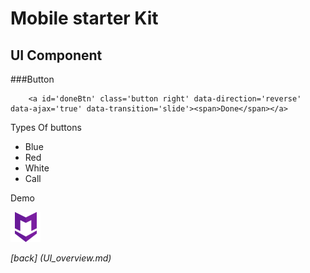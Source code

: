 Mobile starter Kit
================================

UI Component
--------------------------------


###Button		
		
		<a id='doneBtn' class='button right' data-direction='reverse' data-ajax='true' data-transition='slide'><span>Done</span></a>


Types Of buttons
* Blue
* Red
* White
* Call

Demo


![alt text][Demo]

[Demo]: https://github.com/adam-p/markdown-here/raw/master/src/common/images/icon48.png "Logo Title Text 2"

	
*[back] (UI_overview.md)*  
